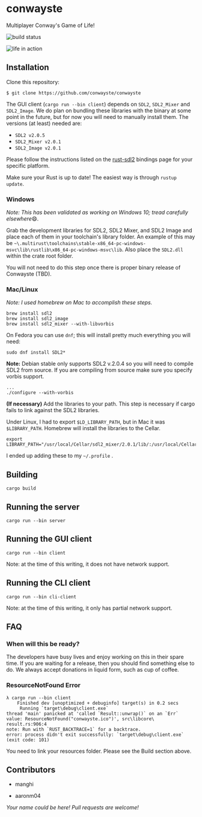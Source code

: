 # conwayste

Multiplayer Conway's Game of Life!

![build status](https://api.travis-ci.com/conwayste/conwayste.svg?branch=master)

![life in action](https://giant.gfycat.com/BlaringTidyDutchsmoushond.gif)

## Installation
Clone this repository:

```
$ git clone https://github.com/conwayste/conwayste
```

The GUI client (`cargo run --bin client`) depends on `SDL2`, `SDL2_Mixer` and `SDL2_Image`. We do plan on bundling these libraries with the binary at some point in the future, but for now you will need to manually install them. The versions (at least) needed are:

* `SDL2 v2.0.5`
* `SDL2_Mixer v2.0.1`
* `SDL2_Image v2.0.1`

Please follow the instructions listed on the [rust-sdl2](https://github.com/Rust-SDL2/rust-sdl2) bindings page for your specific platform.

Make sure your Rust is up to date! The easiest way is through `rustup update`.

### Windows
_Note: This has been validated as working on Windows 10; tread carefully elsewhere_:smile:_._

Grab the development libraries for SDL2, SDL2 Mixer, and SDL2 Image and place each of them in your toolchain's library folder. An example of this may be `~\.multirust\toolchains\stable-x86_64-pc-windows-msvc\lib\rustlib\x86_64-pc-windows-msvc\lib`.
Also place the `SDL2.dll` within the crate root folder.

You will not need to do this step once there is proper binary release of Conwayste (TBD).

### Mac/Linux
_Note: I used homebrew on Mac to accomplish these steps._

```
brew install sdl2
brew install sdl2_image 
brew install sdl2_mixer --with-libvorbis
```

On Fedora you can use `dnf`; this will install pretty much everything you will need:

```
sudo dnf install SDL2*
```

**Note:** Debian stable only supports SDL2 v.2.0.4 so you will need to compile SDL2 from source.
If you are compiling from source make sure you specify vorbis support.

```
...
./configure --with-vorbis
```

**(If necessary)** Add the libraries to your path. This step is necessary if cargo fails to link against the SDL2 libraries.
 
Under Linux, I had to export `$LD_LIBRARY_PATH`, but in Mac it was `$LIBRARY_PATH`.
Homebrew will install the libraries to the Cellar. 
```
export LIBRARY_PATH="/usr/local/Cellar/sdl2_mixer/2.0.1/lib/:/usr/local/Cellar/sdl2_image/2.0.1_2/lib/:/usr/local/Cellar/sdl2/2.0.5/lib/"
```
I ended up adding these to my `~/.profile` .

## Building

```
cargo build
```

## Running the server

```
cargo run --bin server
```

## Running the GUI client

```
cargo run --bin client
```
Note: at the time of this writing, it does not have network support.

## Running the CLI client

```
cargo run --bin cli-client
```
Note: at the time of this writing, it only has partial network support.

## FAQ

### When will this be ready?

The developers have busy lives and enjoy working on this in their spare time. If you are waiting for a release, then you should find something else to do. We always accept donations in liquid form, such as cup of coffee.

### ResourceNotFound Error
```
λ cargo run --bin client                                                                                                
    Finished dev [unoptimized + debuginfo] target(s) in 0.2 secs                                                        
     Running `target\debug\client.exe`                                                                                  
thread 'main' panicked at 'called `Result::unwrap()` on an `Err` value: ResourceNotFound("conwayste.ico")', src\libcore\
result.rs:906:4                                                                                                         
note: Run with `RUST_BACKTRACE=1` for a backtrace.                                                                      
error: process didn't exit successfully: `target\debug\client.exe` (exit code: 101)                                     
```
You need to link your resources folder. Please see the Build section above.

## Contributors

* manghi

* aaronm04

_Your name could be here! Pull requests are welcome!_
